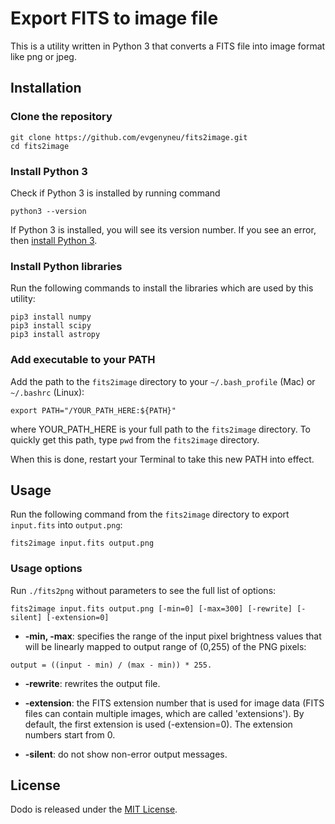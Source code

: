 # Export FITS to image file

This is a utility written in Python 3 that converts a FITS file into image format like png or jpeg.

## Installation

### Clone the repository

```
git clone https://github.com/evgenyneu/fits2image.git
cd fits2image
```

### Install Python 3

Check if Python 3 is installed by running command

```
python3 --version
```

If Python 3 is installed, you will see its version number. If you see an error, then [install Python 3](https://www.python.org/downloads/).


### Install Python libraries

Run the following commands to install the libraries which are used by this utility:


```
pip3 install numpy
pip3 install scipy
pip3 install astropy
```

### Add executable to your PATH

Add the path to the `fits2image` directory to your `~/.bash_profile` (Mac) or `~/.bashrc` (Linux):

```
export PATH="/YOUR_PATH_HERE:${PATH}"
```

where YOUR_PATH_HERE is your full path to the `fits2image` directory. To quickly get this path, type `pwd` from the `fits2image` directory.

When this is done, restart your Terminal to take this new PATH into effect.



## Usage

Run the following command from the `fits2image` directory to export `input.fits` into `output.png`:


```
fits2image input.fits output.png
```


### Usage options

Run `./fits2png` without parameters to see the full list of options:

```
fits2image input.fits output.png [-min=0] [-max=300] [-rewrite] [-silent] [-extension=0]
```

* **-min, -max**: specifies the range of the input pixel brightness values that will be linearly mapped to output range of (0,255) of the PNG pixels: 

```
output = ((input - min) / (max - min)) * 255.
```

* **-rewrite**: rewrites the output file.

* **-extension**: the FITS extension number that is used for image data (FITS files can contain multiple images, which are called 'extensions'). By default, the first extension is used (-extension=0). The extension numbers start from 0.

* **-silent**: do not show non-error output messages.


## License

Dodo is released under the [MIT License](LICENSE).
